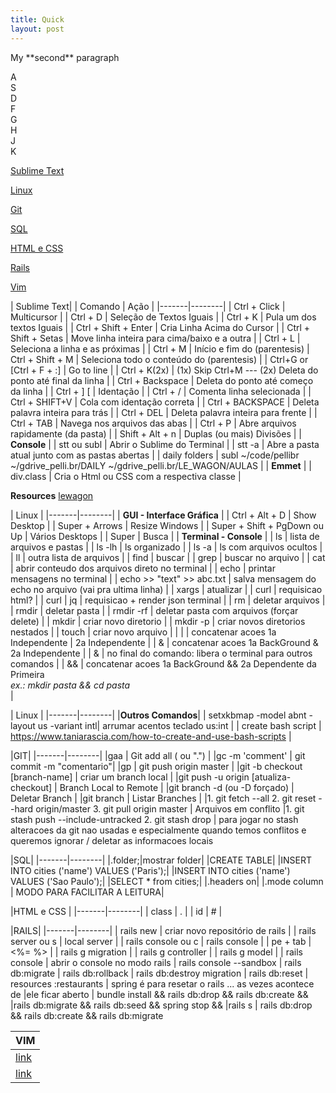 ```yaml
---
title: Quick
layout: post
---
```


<p class="mySpecialClass">My **second** paragraph</p>
<div class="keys">
  <div data-key='65' class='key__button'>A</div>
  <div data-key='65' class='key__button'>S</div>
  <div data-key='65' class='key__button'>D</div>
  <div data-key='65' class='key__button'>F</div>
  <div data-key='65' class='key__button'>G</div>
  <div data-key='65' class='key__button'>H</div>
  <div data-key='65' class='key__button'>J</div>
  <div data-key='65' class='key__button'>K</div>
</div>



<a href="#ST">Sublime Text</a>

<a href="#LNX">Linux</a>

<a href="#GIT">Git</a>

<a href="#SQL">SQL</a>

<a href="#FRONT">HTML e CSS</a>

<a href="#RAILS">Rails</a>

<a href="#VIM">Vim</a>

| <a id="ST">Sublime Text</a>|
| Comando | Ação |
|-------|--------|
| Ctrl + Click | Multicursor |
| Ctrl + D | Seleção de Textos Iguais |
| Ctrl + K | Pula um dos textos Iguais |
| Ctrl + Shift + Enter | Cria Linha Acima do Cursor |
| Ctrl + Shift + Setas | Move linha inteira para cima/baixo e a outra |
| Ctrl + L | Seleciona a linha e as próximas |
| Ctrl + M | Início e fim do (parentesis)
| Ctrl + Shift + M | Seleciona todo o conteúdo do (parentesis) |
| Ctrl+G or [Ctrl + F + :] |  Go to line |
| Ctrl + K(2x) | (1x) Skip Ctrl+M --- (2x) Deleta do ponto até final da linha |
| Ctrl + Backspace | Deleta do ponto até começo da linha |
| Ctrl + ] [ | Identação |
| Ctrl + / | Comenta linha selecionada |
| Ctrl + SHIFT+V | Cola com identação correta |
| Ctrl + BACKSPACE | Deleta palavra inteira para trás |
| Ctrl + DEL | Deleta palavra inteira para frente |
| Ctrl + TAB | Navega nos arquivos das abas |
| Ctrl + P | Abre arquivos rapidamente (da pasta) |
| Shift + Alt + n | Duplas (ou mais) Divisões |
| **Console** |
| stt ou subl | Abrir o Sublime do Terminal |
| stt -a | Abre a pasta atual junto com as pastas abertas |
| daily folders |   subl ~/code/pellibr  ~/gdrive_pelli.br/DAILY ~/gdrive_pelli.br/LE_WAGON/AULAS |
| **Emmet** |
| div.class | Cria o Html ou CSS com a respectiva classe |

**Resources**
[lewagon](https://kitt.lewagon.com/knowledge/cheatsheets/sublime_shortcuts)

| <a id="LNX">Linux</a> |
|-------|--------|
| **GUI - Interface Gráfica** |
| Ctrl + Alt + D | Show Desktop |
| Super + Arrows | Resize Windows |
| Super + Shift + PgDown ou Up | Vários Desktops |
| Super | Busca |
| **Terminal - Console** |
| ls | lista de arquivos e pastas |
| ls -lh | ls organizado |
| ls -a | ls com arquivos ocultos |
| ll | outra lista de arquivos |
| find | buscar |
| grep | buscar no arquivo |
| cat | abrir conteudo dos arquivos direto no terminal |
| echo | printar mensagens no terminal |
| echo >> "text" >> abc.txt |  salva mensagem do echo no arquivo (vai pra ultima linha) |
| xargs | atualizar |
| curl |  requisicao html? |
| curl \| jq | requisicao + render json terminal |
| rm | deletar arquivos |
| rmdir |  deletar pasta |
| rmdir -rf |  deletar pasta com arquivos (forçar delete) |
| mkdir |  criar novo diretorio |
| mkdir -p |  criar novos diretorios nestados |
| touch | criar novo arquivo |
| \| | concatenar acoes 1a Independente \| 2a Independente |
| & | concatenar acoes 1a BackGround & 2a Independente |
| & | no final do comando: libera o terminal para outros comandos |
| && | concatenar acoes 1a BackGround && 2a Dependente da Primeira <br>*ex.: mkdir pasta && cd pasta*</br> |

| Linux |
|-------|--------|
|**Outros Comandos**|
| setxkbmap -model abnt -layout us -variant intl| arrumar acentos teclado us:int |
| create bash script | https://www.taniarascia.com/how-to-create-and-use-bash-scripts |

|<a id="GIT">GIT</a>|
|-------|--------|
|gaa | Git add all ( ou ".") |
|gc -m 'comment' | git commit -m "comentario"|
|gp | git push origin master |
|git -b checkout [branch-name] | criar um branch local |
|git push -u origin [atualiza-checkout] | Branch Local to Remote |
|git branch -d (ou -D forçado) | Deletar Branch |
|git branch | Listar Branches |
|1. git fetch \-\-all 2. git reset \-\-hard origin/master 3. git pull origin master | Arquivos em conflito
|1. git stash push \-\-include\-untracked 2. git stash drop | para jogar no stash alteracoes da git nao usadas e especialmente quando temos conflitos e queremos ignorar / deletar as informacoes locais

|<a id="SQL">SQL</a>|
|-------|--------|
|.folder;|mostrar folder|
|CREATE TABLE|
|INSERT INTO cities ('name') VALUES ('Paris');|
|INSERT INTO cities ('name') VALUES ('Sao Paulo');|
|SELECT * from cities;|
|.headers on|
|.mode column          | MODO PARA FACILITAR A LEITURA|

|<a id="FRONT">HTML e CSS</a> |
|-------|--------|
| class | . |
| id | # |

|<a id="RAILS">RAILS</a>|
|-------|--------|
| rails new | criar novo repositório de rails |
| rails server ou s | local server |
| rails console ou c | rails console |
| pe + tab | <%= %> |
| rails g migration |
| rails g controller |
| rails g model |
| rails console | abrir o console no modo rails
| rails console --sandbox
| rails db:migrate
| rails db:rollback
| rails db:destroy migration
| rails db:reset
| resources :restaurants
| spring é para resetar o rails ... as vezes acontece de |ele ficar aberto
|  bundle install && rails db:drop && rails db:create && |rails db:migrate && rails db:seed && spring stop && |rails s
 | rails db:drop && rails db:create && rails db:migrate

|<a id="VIM">VIM</a>|
|-----|
|[link](https://www.keycdn.com/blog/vim-commandshttps://www.keycdn.com/blog/vim-commands)|
|[link](https://www.keycdn.com/blog/vim-commands)|
